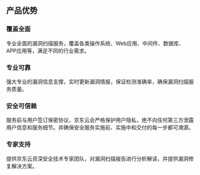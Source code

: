 ## 产品优势

### 覆盖全面

  专业全面的漏洞扫描服务，覆盖各类操作系统、Web应用、中间件、数据库、APP应用等，满足不同的行业需求。

### 专业可靠

  强大专业的漏洞信息支撑，实时更新漏洞情报，保证检测准确率，确保漏洞扫描服务质量。

### 安全可信赖

  服务前与用户签订保密协议，京东云会严格保护用户隐私，绝不向任何第三方泄露用户信息和服务细节。并确保安全服务实施前、实施中和交付的每一步都可溯源。

### 专家支持

  提供京东云资深安全技术专家团队，对漏洞扫描报告进行分析解读，并提供漏洞修复解决方案。
